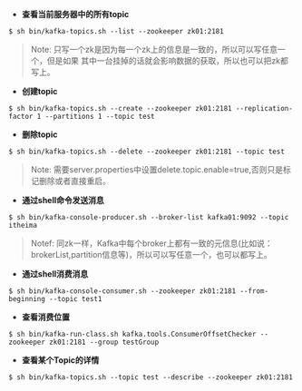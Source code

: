 * **查看当前服务器中的所有topic**
```
$ sh bin/kafka-topics.sh --list --zookeeper zk01:2181
```
> Note: 只写一个zk是因为每一个zk上的信息是一致的，所以可以写任意一个，但是如果	其中一台挂掉的话就会影响数据的获取，所以也可以把zk都写上。

* **创建topic**
```
$ sh bin/kafka-topics.sh --create --zookeeper zk01:2181 --replication-factor 1 --partitions 1 --topic test
```

* **删除topic**
```
$ sh bin/kafka-topics.sh --delete --zookeeper zk01:2181 --topic test
```
> Note: 需要server.properties中设置delete.topic.enable=true,否则只是标记删除或者直接重启。

* **通过shell命令发送消息**
```
$ sh bin/kafka-console-producer.sh --broker-list kafka01:9092 --topic itheima
```
> Notef: 同zk一样，Kafka中每个broker上都有一致的元信息(比如说：brokerList,partition信息等)，所以可以写任意一个，也可以都写上。

* **通过shell消费消息**
```
$ sh bin/kafka-console-consumer.sh --zookeeper zk01:2181 --from-beginning --topic test1
```

* **查看消费位置**
```
$ sh bin/kafka-run-class.sh kafka.tools.ConsumerOffsetChecker --zookeeper zk01:2181 --group testGroup
```

* **查看某个Topic的详情**
```
$ sh bin/kafka-topics.sh --topic test --describe --zookeeper zk01:2181
```
